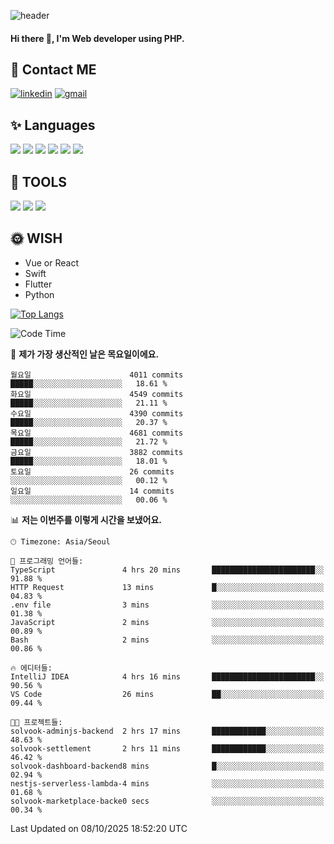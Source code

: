 ![header](https://capsule-render.vercel.app/api?type=waving&color=auto&height=300&section=header&text=Elin&fontSize=90&animation=twinkling)

#### Hi there 👋, I'm <b>Web developer</b> using PHP. ####

<!--
- 🔭 I’m currently working on Uniwill
- 🌱 I’m currently learning Vue or React or Python.
-->

<!---#### I am PHP developer --->

## 💌 Contact ME ###
[<img src='https://img.shields.io/badge/-EunjiKo-%230A66C2?style=flat-square&logo=LinkedIn&logoColor=white' alt='linkedin'>](https://www.linkedin.com/in/https://www.linkedin.com/in/eunji-ko-00a907164//)  [<img src='https://img.shields.io/badge/-einee214%40gmail.com-%23EA4335?style=flat-square&logo=Gmail&logoColor=white' alt='gmail'>](einee214@gmail.com)  


## ✨ Languages
<img src='https://img.shields.io/badge/-PHP-%23777BB4?style=for-the-badge&logo=PHP&logoColor=white'> <img src='https://img.shields.io/badge/-Laravel-%23FF2D20?style=for-the-badge&logo=Laravel&logoColor=white'> <img src='https://img.shields.io/badge/Jquery-%230769AD?style=for-the-badge&logo=Jquery&logoColor=white'> <img src='https://img.shields.io/badge/CSS3-%231572B6?style=for-the-badge&logo=CSS3&logoColor=white'> <img src='https://img.shields.io/badge/Bootstrap-%237952B3?style=for-the-badge&logo=Bootstrap&logoColor=white' > <img src='https://img.shields.io/badge/MySQL-%234479A1?style=for-the-badge&logo=MySQL&logoColor=white' >

## 🌷 TOOLS
<img src='https://img.shields.io/badge/PHPSTORM-%23000000?style=for-the-badge&logo=PhpStorm&logoColor=white' > <img src='https://img.shields.io/badge/GitLab-%23FCA121?style=for-the-badge&logo=GitLab&logoColor=white' > <img src='https://img.shields.io/badge/GitHub-%23181717?style=for-the-badge&logo=GitHub&logoColor=white'>


## 🌞 WISH
- Vue or React
- Swift
- Flutter
- Python


[![Top Langs](https://github-readme-stats.vercel.app/api/top-langs/?username=ein214&layout=compact)](https://github.com/anuraghazra/github-readme-stats)

<!--START_SECTION:waka-->
![Code Time](http://img.shields.io/badge/Code%20Time-4%2C506%20hrs%2031%20mins-blue)

📅 **제가 가장 생산적인 날은 목요일이에요.** 

```text
월요일                      4011 commits        █████░░░░░░░░░░░░░░░░░░░░   18.61 % 
화요일                      4549 commits        █████░░░░░░░░░░░░░░░░░░░░   21.11 % 
수요일                      4390 commits        █████░░░░░░░░░░░░░░░░░░░░   20.37 % 
목요일                      4681 commits        █████░░░░░░░░░░░░░░░░░░░░   21.72 % 
금요일                      3882 commits        █████░░░░░░░░░░░░░░░░░░░░   18.01 % 
토요일                      26 commits          ░░░░░░░░░░░░░░░░░░░░░░░░░   00.12 % 
일요일                      14 commits          ░░░░░░░░░░░░░░░░░░░░░░░░░   00.06 % 
```


📊 **저는 이번주를 이렇게 시간을 보냈어요.** 

```text
🕑︎ Timezone: Asia/Seoul

💬 프로그래밍 언어들: 
TypeScript               4 hrs 20 mins       ███████████████████████░░   91.88 % 
HTTP Request             13 mins             █░░░░░░░░░░░░░░░░░░░░░░░░   04.83 % 
.env file                3 mins              ░░░░░░░░░░░░░░░░░░░░░░░░░   01.38 % 
JavaScript               2 mins              ░░░░░░░░░░░░░░░░░░░░░░░░░   00.89 % 
Bash                     2 mins              ░░░░░░░░░░░░░░░░░░░░░░░░░   00.86 % 

🔥 에디터들: 
IntelliJ IDEA            4 hrs 16 mins       ███████████████████████░░   90.56 % 
VS Code                  26 mins             ██░░░░░░░░░░░░░░░░░░░░░░░   09.44 % 

🐱‍💻 프로젝트들: 
solvook-adminjs-backend  2 hrs 17 mins       ████████████░░░░░░░░░░░░░   48.63 % 
solvook-settlement       2 hrs 11 mins       ████████████░░░░░░░░░░░░░   46.42 % 
solvook-dashboard-backend8 mins              █░░░░░░░░░░░░░░░░░░░░░░░░   02.94 % 
nestjs-serverless-lambda-4 mins              ░░░░░░░░░░░░░░░░░░░░░░░░░   01.68 % 
solvook-marketplace-backe0 secs              ░░░░░░░░░░░░░░░░░░░░░░░░░   00.34 % 
```


 Last Updated on 08/10/2025 18:52:20 UTC
<!--END_SECTION:waka-->

<!---![GitHub stats](https://github-readme-stats.vercel.app/api?username=ein214&show_icons=true&theme=dracula)  --->



